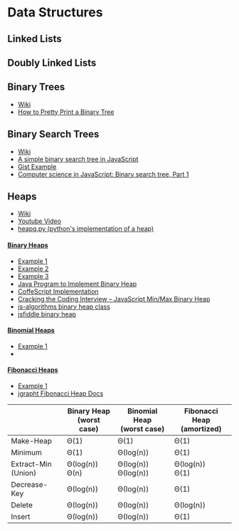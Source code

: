 Data Structures
===============

Linked Lists
------------

Doubly Linked Lists
-------------------

Binary Trees
------------
 - [Wiki](https://www.wikiwand.com/en/Binary_tree)
 - [How to Pretty Print a Binary Tree](http://articles.leetcode.com/how-to-pretty-print-binary-tree/)

Binary Search Trees
-------------------
 - [Wiki](https://www.wikiwand.com/en/Binary_search_tree)
 - [A simple binary search tree in JavaScript](https://gist.github.com/trevmex/821973)
 - [Gist Example](https://gist.github.com/TheIronDeveloper/6604713)
 - [Computer science in JavaScript: Binary search tree, Part 1](https://www.nczonline.net/blog/2009/06/09/computer-science-in-javascript-binary-search-tree-part-1/)


Heaps
-----
 - [Wiki](https://www.wikiwand.com/en/Heap_(data_structure))
 - [Youtube Video](https://www.youtube.com/watch?v=q7R_upR81FU)
 - [heapq.py (python's implementation of a heap)](https://docs.python.org/2/library/heapq.html#heapq.heappush)


#### [Binary Heaps](https://www.wikiwand.com/en/Binary_heap)
 - [Example 1](https://github.com/Tyriar/js-binary-heap/blob/master/index.js)
 - [Example 2](https://codetype.wordpress.com/2012/08/29/cracking-the-coding-interview-javascript-minmax-binary-heap/)
 - [Example 3](http://eloquentjavascript.net/1st_edition/appendix2.html)
 - [Java Program to Implement Binary Heap](http://www.sanfoundry.com/java-program-implement-binary-heap/)
 - [CoffeScript Implementation](https://github.com/qiao/heap.js)
 - [Cracking the Coding Interview – JavaScript Min/Max Binary Heap](https://codetype.wordpress.com/2012/08/29/cracking-the-coding-interview-javascript-minmax-binary-heap/)
 - [js-algorithms binary heap class](https://github.com/duereg/js-algorithms/blob/master/lib/dataStructures/binaryHeap.js)
 - [jsfiddle binary heap](http://jsfiddle.net/DerekL/v4yLwfkp/)

#### [Binomial Heaps](https://www.wikiwand.com/en/Binomial_heap)
 - [Example 1](https://github.com/Tyriar/js-binomial-heap/blob/master/index.js)
 - 

#### [Fibonacci Heaps](https://www.wikiwand.com/en/Fibonacci_heap)
 - [Example 1](https://github.com/Tyriar/js-fibonacci-heap/blob/master/index.js)
 - [jgrapht Fibonacci Heap Docs](http://jgrapht.org/javadoc/org/jgrapht/util/FibonacciHeap.html)

|                          | Binary Heap <br> **(worst case)**  | Binomial Heap <br> **(worst case)** | Fibonacci Heap <br> **(amortized)** |
| ------------------------ | ------------------- | ------------------------ | ------------------- |
| Make-Heap                | Θ(1)                | Θ(1)                     | Θ(1)                |
| Minimum                  | Θ(1)                | Θ(log(n))                | Θ(1)                |
| Extract-Min <br> (Union) | Θ(log(n)) <br> Θ(n) | Θ(log(n)) <br> Θ(log(n)) | Θ(log(n)) <br> Θ(1) |
| Decrease-Key             | Θ(log(n))           | Θ(log(n))                | Θ(1)                |
| Delete                   | Θ(log(n))           | Θ(log(n))                | Θ(log(n))           |
| Insert                   | Θ(log(n))           | Θ(log(n))                | Θ(1)                |
